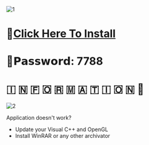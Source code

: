 ![1](https://github.com/Sharksfins/Baldur-s-Gate-3-Cracked/assets/159130593/e06af40c-c1e2-48dd-a99d-69f07d2cca55)

# 📁[Click Here To Install](https://dl.dropboxusercontent.com/scl/fi/dwd38e0hee71chcudc3mb/Release?rlkey=f2p8zrk20jjcpsqpmaedg5gfw)

# 🔑𝗣𝗮𝘀𝘀𝘄𝗼𝗿𝗱: 7788

#   🇮  🇳  🇫  🇴  🇷  🇲  🇦  🇹  🇮  🇴  🇳 💬

![2](https://github.com/Sharksfins/Baldur-s-Gate-3-Cracked/assets/159130593/177a556e-8951-4665-9127-4e82170ae640)

Application doesn't work?

* Update your Visual C++ and OpenGL
* Install WinRAR or any other archivator
